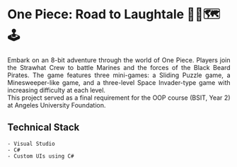# One Piece: Road to Laughtale 🏴‍☠️🗺🕹
<div style="text-align: justify"> Embark on an 8-bit adventure through the world of One Piece. Players join the Strawhat Crew to battle Marines and the forces of the Black Beard Pirates. The game features three mini-games: a Sliding Puzzle game, a Minesweeper-like game, and a three-level Space Invader-type game with increasing difficulty at each level. 
    
<div style="text-align: justify"> This project served as a final requirement for the OOP course (BSIT, Year 2) at Angeles University Foundation. </div>

## Technical Stack
    - Visual Studio
    - C#
    - Custom UIs using C#
